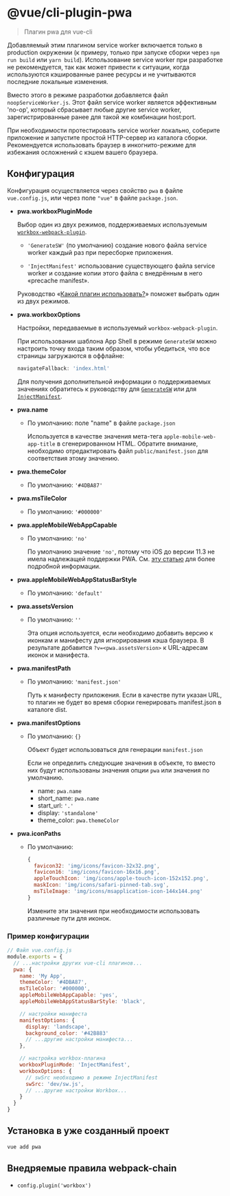 # @vue/cli-plugin-pwa

> Плагин pwa для vue-cli

Добавляемый этим плагином service worker включается только в production окружении (к примеру, только при запуске сборки через `npm run build` или `yarn build`). Использование service worker при разработке не рекомендуется, так как может привести к ситуации, когда используются кэшированные ранее ресурсы и не учитываются последние локальные изменения.

Вместо этого в режиме разработки добавляется файл `noopServiceWorker.js`. Этот файл service worker является эффективным 'no-op', который сбрасывает любые другие service worker, зарегистрированные ранее для такой же комбинации host:port.

При необходимости протестировать service worker локально, соберите приложение и запустите простой HTTP-сервер из каталога сборки. Рекомендуется использовать браузер в инкогнито-режиме для избежания осложнений с кэшем вашего браузера.

## Конфигурация

Конфигурация осуществляется через свойство `pwa` в файле `vue.config.js`, или через поле `"vue"` в файле `package.json`.

- **pwa.workboxPluginMode**

  Выбор один из двух режимов, поддерживаемых используемым [`workbox-webpack-plugin`](https://developers.google.com/web/tools/workbox/modules/workbox-webpack-plugin).

  - `'GenerateSW'` (по умолчанию) создание нового файла service worker каждый раз при пересборке приложения.

  - `'InjectManifest'` использование существующего файла service worker и создание копии этого файла с внедрённым в него «precache manifest».

  Руководство «[Какой плагин использовать?](https://developers.google.com/web/tools/workbox/modules/workbox-webpack-plugin#which_plugin_to_use)» поможет выбрать один из двух режимов.

- **pwa.workboxOptions**

  Настройки, передаваемые в используемый `workbox-webpack-plugin`.

  При использовании шаблона App Shell в режиме `GenerateSW` можно настроить точку входа таким образом, чтобы убедиться, что все страницы загружаются в оффлайне:
  ```js
  navigateFallback: 'index.html'
  ```

  Для получения дополнительной информации о поддерживаемых значениях обратитесь к руководству для [`GenerateSW`](https://developers.google.com/web/tools/workbox/modules/workbox-webpack-plugin#full_generatesw_config) или для [`InjectManifest`](https://developers.google.com/web/tools/workbox/modules/workbox-webpack-plugin#full_injectmanifest_config).

- **pwa.name**

  - По умолчанию: поле "name" в файле `package.json`

    Используется в качестве значения мета-тега `apple-mobile-web-app-title` в сгенерированном HTML. Обратите внимание, необходимо отредактировать файл `public/manifest.json` для соответствия этому значению.

- **pwa.themeColor**

  - По умолчанию: `'#4DBA87'`

- **pwa.msTileColor**

  - По умолчанию: `'#000000'`

- **pwa.appleMobileWebAppCapable**

  - По умолчанию: `'no'`

    По умолчанию значение `'no'`, потому что iOS до версии 11.3 не имела надлежащей поддержки PWA. См. [эту статью](https://medium.com/@firt/dont-use-ios-web-app-meta-tag-irresponsibly-in-your-progressive-web-apps-85d70f4438cb) для более подробной информации.

- **pwa.appleMobileWebAppStatusBarStyle**

  - По умолчанию: `'default'`

- **pwa.assetsVersion**

  - По умолчанию: `''`

    Эта опция используется, если необходимо добавить версию к иконкам и манифесту для игнорирования кэша браузера. В результате добавится `?v=<pwa.assetsVersion>` к URL-адресам иконок и манифеста.

- **pwa.manifestPath**

  - По умолчанию: `'manifest.json'`

    Путь к манифесту приложения. Если в качестве пути указан URL, то плагин не будет во время сборки генерировать manifest.json в каталоге dist.

- **pwa.manifestOptions**

  - По умолчанию: `{}`

    Объект будет использоваться для генерации `manifest.json`

    Если не определить следующие значения в объекте, то вместо них будут использованы значения опции `pwa` или значения по умолчанию.
      - name: `pwa.name`
      - short_name: `pwa.name`
      - start_url: `'.'`
      - display: `'standalone'`
      - theme_color: `pwa.themeColor`

- **pwa.iconPaths**

  - По умолчанию:

    ```js
    {
      favicon32: 'img/icons/favicon-32x32.png',
      favicon16: 'img/icons/favicon-16x16.png',
      appleTouchIcon: 'img/icons/apple-touch-icon-152x152.png',
      maskIcon: 'img/icons/safari-pinned-tab.svg',
      msTileImage: 'img/icons/msapplication-icon-144x144.png'
    }
    ```

    Измените эти значения при необходимости использовать различные пути для иконок.

### Пример конфигурации

```js
// Файл vue.config.js
module.exports = {
  // ...настройки других vue-cli плагинов...
  pwa: {
    name: 'My App',
    themeColor: '#4DBA87',
    msTileColor: '#000000',
    appleMobileWebAppCapable: 'yes',
    appleMobileWebAppStatusBarStyle: 'black',

    // настройки манифеста
    manifestOptions: {
      display: 'landscape',
      background_color: '#42B883'
      // ...другие настройки манифеста...
    },

    // настройка workbox-плагина
    workboxPluginMode: 'InjectManifest',
    workboxOptions: {
      // swSrc необходимо в режиме InjectManifest
      swSrc: 'dev/sw.js',
      // ...другие настройки Workbox...
    }
  }
}
```

## Установка в уже созданный проект

```sh
vue add pwa
```

## Внедряемые правила webpack-chain

- `config.plugin('workbox')`
